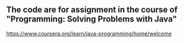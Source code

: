 ## The code are for assignment in the course of "Programming: Solving Problems with Java" 

https://www.coursera.org/learn/java-programming/home/welcome




